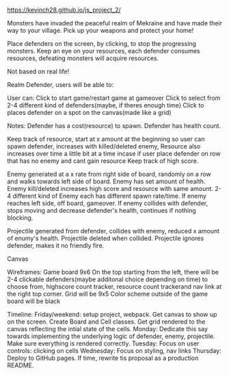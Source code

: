 https://kevinch28.github.io/js_project_2/

Monsters have invaded the peaceful realm of Mekraine and have made their way to your village. Pick up your weapons and protect your home!

Place defenders on the screen, by clicking, to stop the progressing monsters.
Keep an eye on your resources, each defender consumes resources, defeating monsters will acquire resources.

Not based on real life!



Realm Defender, users will be able to:

User can:
Click to start game/restart game at gameover
Click to select from 2-4 different kind of defenders(maybe, if theres enough time)
Click to places defender on a spot on the canvas(made like a grid)

Notes:
Defender has a cost(resource) to spawn.
Defender has health count.

Keep track of resource, start at x amount at the beginning so user can spawn defender, increases with killed/deleted enemy, 
Resource also increases over time a little bit at a time incase if user place defender on row that has no enemy and cant gain resource
Keep track of high score.

Enemy generated at a x rate from right side of board, randomly on a row and walks towards left side of board.
Enemy has set amount of health.
Enemy kill/deleted increases high score and resource with same amount.
2-4 different kind of Enemy each has different spawn rate/time.
If enemy reaches left side, off board, gameover.
If enemy collides with defender, stops moving and decrease defender's health, continues if nothing blocking.

Projectile generated from defender, collides with enemy, reduced x amount of enumy's health.
Projectile deleted when collided.
Projectile ignores defender, makes it no friendly fire.

Canvas

Wireframes:
Game board 9x6
On the top starting from the left, there will be 2-4 clickable defenders(maybe additonal choice depending on time) to choose from, highscore count tracker, resource count trackerand nav link at the right top corner.
Grid will be 9x5
Color scheme outside of the game board will be black

Timeline:
Friday/weekend: setup project, webpack. Get canvas to show up on the screen. Create Board and Cell classes. Get grid rendered to the canvas reflecting the intial state of the cells.
Monday: Dedicate this say towards implementing the underlying logic of defender, enemy, projectile. Make sure everything is rendered correctly.
Tuesday: Focus on user controls: clicking on cells
Wednesday: Focus on styling, nav links
Thursday: Deploy to GitHub pages. If time, rewrite tis proposal as a production README.
